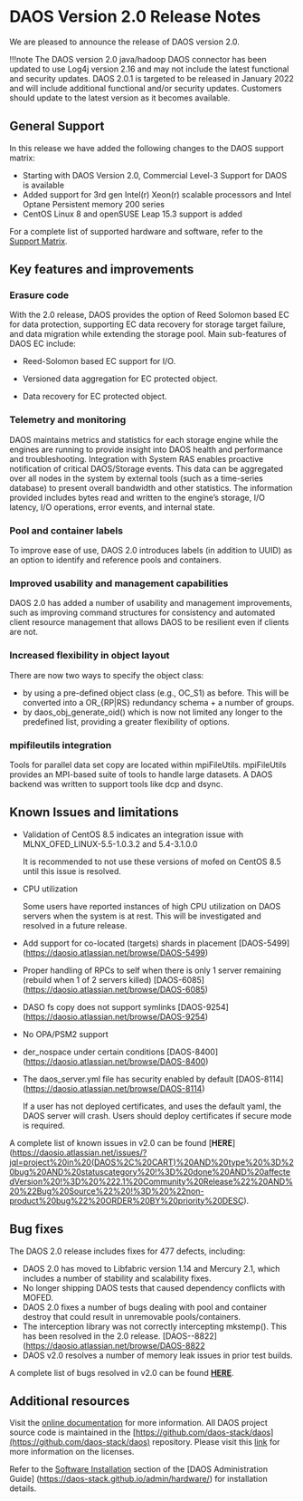 # DAOS Version 2.0 Release Notes

We are pleased to announce the release of DAOS version 2.0.


!!!note
	The DAOS version 2.0 java/hadoop DAOS connector has been updated to use
	Log4j version 2.16 and may not include the latest functional and security
	updates. DAOS 2.0.1 is targeted to be released in January 2022 and will
	include additional functional and/or security updates. Customers should
	update to the latest version as it becomes available.



## General Support

In this release we have added the following changes to the DAOS support matrix:

- Starting with DAOS Version 2.0, Commercial Level-3 Support for DAOS is
 available
- Added support for 3rd gen Intel(r) Xeon(r) scalable processors and Intel
 Optane Persistent memory 200 series
- CentOS Linux 8 and openSUSE Leap 15.3  support is added

For a complete list of supported hardware and software, refer to the
 [Support Matrix](https://docs.daos.io/v2.0/release/support_matrix_v2_0/).






## Key features and improvements

### Erasure code

With the 2.0 release, DAOS provides the option of Reed Solomon based EC for data
 protection, supporting EC data recovery for storage target failure, and data
 migration while extending the storage pool. Main sub-features of DAOS EC
 include:



- Reed-Solomon based EC support for I/O.

- Versioned data aggregation for EC protected object.

- Data recovery for EC protected object.

### Telemetry and monitoring

DAOS maintains metrics and statistics for each storage engine while the engines
 are running to provide insight into DAOS health and performance and
 troubleshooting. Integration with System RAS enables proactive notification of
 critical DAOS/Storage events. This data can be aggregated over all nodes in
 the system by external tools (such as a time-series database) to present
 overall bandwidth and other statistics. The information provided includes
 bytes read and written to the engine’s storage, I/O latency, I/O operations,
 error events, and internal state.


### Pool and container labels

To improve ease of use, DAOS 2.0 introduces labels (in addition to UUID) as an
option to identify and reference pools and containers.

### Improved usability and management capabilities

DAOS 2.0 has added a number of usability and management improvements, such as
improving command structures for consistency and automated client resource
management that allows DAOS to be resilient even if clients are not.



### Increased flexibility in object layout

There are now two ways to specify the object class:

- by using a pre-defined object class (e.g., OC_S1) as before. This will be
converted
into a OR_{RP|RS} redundancy schema + a number of groups.
- by daos_obj_generate_oid() which is now not limited any longer to the
predefined list, providing a greater flexibility of options.

### mpifileutils integration

Tools for parallel data set copy are located within mpiFileUtils.  mpiFileUtils
 provides an MPI-based suite of tools to handle large datasets.  A DAOS backend
 was written to support tools like dcp and dsync.








## Known Issues and limitations

- Validation of CentOS 8.5 indicates an integration issue with
MLNX_OFED_LINUX-5.5-1.0.3.2 and 5.4-3.1.0.0

	It is recommended to not use these versions of mofed on CentOS 8.5 until
	this issue is resolved.

- CPU utilization

	Some users have reported instances of high CPU utilization on DAOS servers
	when the system is at rest. This will be investigated and resolved in a
	future release.

- Add support for co-located (targets) shards in placement [DAOS-5499]
(https://daosio.atlassian.net/browse/DAOS-5499)

- Proper handling of RPCs to self when there is only 1 server remaining
 (rebuild when 1 of 2 servers killed) [DAOS-6085]
 (https://daosio.atlassian.net/browse/DAOS-6085)


- DASO fs copy does not support symlinks [DAOS-9254]
(https://daosio.atlassian.net/browse/DAOS-9254)

- No OPA/PSM2 support

- der_nospace under certain conditions [DAOS-8400]
(https://daosio.atlassian.net/browse/DAOS-8400)


- The daos_server.yml file has security enabled by default [DAOS-8114]
(https://daosio.atlassian.net/browse/DAOS-8114)

	If a user has not deployed certificates, and uses the default yaml, the DAOS
	server will crash. Users should deploy certificates if secure mode is
	required.

A complete list of known issues in v2.0 can be found [**HERE**]
(https://daosio.atlassian.net/issues/?jql=project%20in%20(DAOS%2C%20CART)%20AND%20type%20%3D%20bug%20AND%20statuscategory%20!%3D%20done%20AND%20affectedVersion%20!%3D%20%222.1%20Community%20Release%22%20AND%20%22Bug%20Source%22%20!%3D%20%22non-product%20bug%22%20ORDER%20BY%20priority%20DESC).



## Bug fixes

The DAOS 2.0 release includes fixes for 477 defects, including:

- DAOS 2.0 has moved to Libfabric version 1.14 and Mercury 2.1, which includes a
 number of stability and scalability fixes.
- No longer shipping DAOS tests that caused dependency conflicts with MOFED.
- DAOS 2.0 fixes a number of bugs dealing with pool and container destroy that
 could result in unremovable pools/containers.
- The interception library was not correctly intercepting mkstemp(). This has
 been resolved in the 2.0 release. [DAOS--8822]
 (https://daosio.atlassian.net/browse/DAOS-8822
- DAOS v2.0 resolves a number of memory leak issues in prior test builds.

A complete list of bugs resolved in v2.0 can be found [**HERE**](https://daosio.atlassian.net/issues/?jql=project%20in%20(DAOS%2C%20CART)%20AND%20type%20%3D%20bug%20AND%20statuscategory%20%3D%20done%20AND%20resolution%20in%20(fixed%2C%20Fixed-Verified%2C%20Done)%20AND%20fixversion%20%3D%20%222.0%20Community%20Release%22%20AND%20%22Bug%20Source%22%20!%3D%20%22non-product%20bug%22%20ORDER%20BY%20priority%20DESC).








## Additional resources

Visit the [online documentation](https://daos-stack.github.io/) for more
information. All DAOS project source code is maintained in the
[https://github.com/daos-stack/daos](https://github.com/daos-stack/daos)
 repository.
Please visit this [link](https://github.com/daos-stack/daos/blob/master/LICENSE)
for more information on the licenses.

Refer to the [Software Installation](https://docs.daos.io/v2.0/admin/installation/)
section of the [DAOS Administration Guide]
(https://daos-stack.github.io/admin/hardware/)
for installation details.
